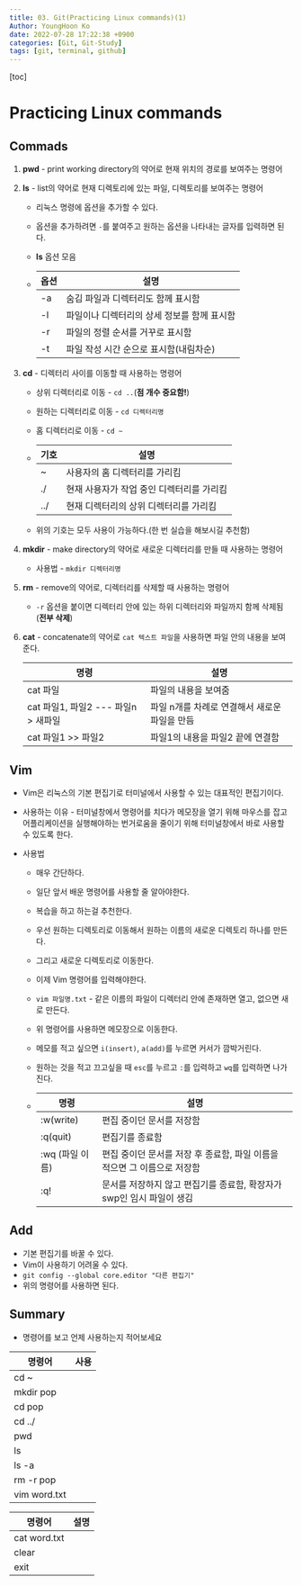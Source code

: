 ```yaml
---
title: 03. Git(Practicing Linux commands)(1)
Author: YoungHoon Ko
date: 2022-07-28 17:22:38 +0900
categories: [Git, Git-Study]
tags: [git, terminal, github]
---
```


[toc]

# Practicing Linux commands

## Commads

1. **pwd** - print working directory의 약어로 현재 위치의 경로를 보여주는 명령어

2. **ls** - list의 약어로 현재 디렉토리에 있는 파일, 디렉토리를 보여주는 명령어

   - 리눅스 명령에 옵션을 추가할 수 있다.

   - 옵션을 추가하려면 `-`를 붙여주고 원하는 옵션을 나타내는 글자를 입력하면 된다.

   - **ls** 옵션 모음

   - | 옵션 | 설명                                        |
     | ---- | ------------------------------------------- |
     | -a   | 숨김 파일과 디렉터리도 함께 표시함          |
     | -l   | 파일이나 디렉터리의 상세 정보를 함께 표시함 |
     | -r   | 파일의 정렬 순서를 거꾸로 표시함            |
     | -t   | 파일 작성 시간 순으로 표시함(내림차순)      |

3. **cd** - 디렉터리 사이를 이동할 때 사용하는 명령어

   - 상위 디렉터리로 이동 - `cd ..`(**점 개수 중요함!**)

   - 원하는 디렉터리로 이동 - `cd 디렉터리명` 

   - 홈 디렉터리로 이동 - `cd ~`

   - | 기호 | 설명                                      |
     | ---- | ----------------------------------------- |
     | ~    | 사용자의 홈 디렉터리를 가리킴             |
     | ./   | 현재 사용자가 작업 중인 디렉터리를 가리킴 |
     | ../  | 현재 디렉터리의 상위 디렉터리를 가리킴    |

   - 위의 기호는 모두 사용이 가능하다.(한 번 실습을 해보시길 추천함)

4. **mkdir** - make directory의 약어로 새로운 디렉터리를 만들 때 사용하는 명령어

   - 사용법 - `mkdir 디렉터리명`

5. **rm** - remove의 약어로, 디렉터리를 삭제할 때 사용하는 명령어

   - `-r` 옵션을 붙이면 디렉터리 안에 있는 하위 디렉터리와 파일까지 함께 삭제됨(**전부 삭제**)

6. **cat** - concatenate의 약어로 `cat 텍스트 파일`을 사용하면 파일 안의 내용을 보여준다.

   | 명령                                | 설명                                          |
   | ----------------------------------- | --------------------------------------------- |
   | cat 파일                            | 파일의 내용을 보여줌                          |
   | cat 파일1, 파일2 --- 파일n > 새파일 | 파일 n개를 차례로 연결해서 새로운 파일을 만듬 |
   | cat 파일1 >> 파일2                  | 파일1의 내용을 파일2 끝에 연결함              |

   

## Vim

- Vim은 리눅스의 기본 편집기로 터미널에서 사용할 수 있는 대표적인 편집기이다.

- 사용하는 이유 - 터미널창에서 명령어를 치다가 메모장을 열기 위해 마우스를 잡고 어플리케이션을 실행해야하는 번거로움을 줄이기 위해 터미널창에서 바로 사용할 수 있도록 한다.

- 사용법

  - 매우 간단하다.

  - 일단 앞서 배운 명령어를 사용할 줄 알아야한다.

  - 복습을 하고 하는걸 추천한다. 

  - 우선 원하는 디렉토리로 이동해서 원하는 이름의 새로운 디렉토리 하나를 만든다.

  - 그리고 새로운 디렉토리로 이동한다.

  - 이제 Vim 명령어를 입력해야한다.

  - `vim 파일명.txt` - 같은 이름의 파일이 디렉터리 안에 존재하면 열고, 없으면 새로 만든다.

  - 위 명령어를 사용하면 메모장으로 이동한다.

  - 메모를 적고 싶으면 `i(insert)`, `a(add)`를 누르면 커서가 깜박거린다.

  - 원하는 것을 적고 끄고싶을 때 `esc`를 누르고 `:`를 입력하고 `wq`를 입력하면 나가진다.

  - | 명령            | 설명                                                         |
    | --------------- | ------------------------------------------------------------ |
    | :w(write)       | 편집 중이던 문서를 저장함                                    |
    | :q(quit)        | 편집기를 종료함                                              |
    | :wq (파일 이름) | 편집 중이던 문서를 저장 후 종료함, 파일 이름을 적으면 그 이름으로 저장함 |
    | :q!             | 문서를 저장하지 않고 편집기를 종료함, 확장자가 swp인 임시 파일이 생김 |



## Add

- 기본 편집기를 바꿀 수 있다.
- Vim이 사용하기 어려울 수 있다.
- `git config --global core.editor "다른 편집기"`
- 위의 명령어를 사용하면 된다.

## Summary

- 명령어를 보고 언제 사용하는지 적어보세요

| 명령어       | 사용 |
| ------------ | ---- |
| cd ~         |      |
| mkdir pop    |      |
| cd pop       |      |
| cd ../       |      |
| pwd          |      |
| ls           |      |
| ls -a        |      |
| rm -r pop    |      |
| vim word.txt |      |

| 명령어       | 설명 |
| ------------ | ---- |
| cat word.txt |      |
| clear        |      |
| exit         |      |

